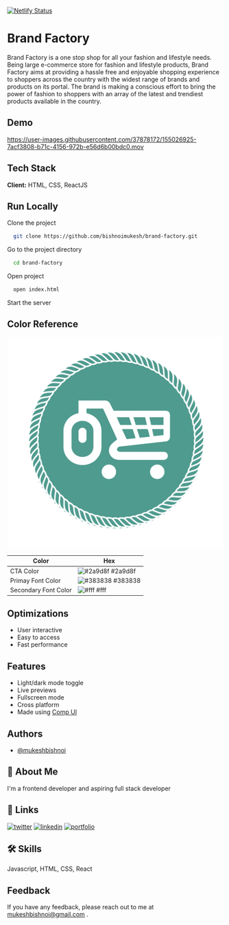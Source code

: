 [![Netlify Status](https://api.netlify.com/api/v1/badges/7ef40aad-0f5d-4ccc-96bb-6a469b01f5fd/deploy-status)](https://app.netlify.com/sites/brandfactory/deploys)

# Brand Factory

Brand Factory is a one stop shop for all your fashion and lifestyle needs. 
Being large e-commerce store for fashion and lifestyle products, 
Brand Factory aims at providing a hassle free and enjoyable shopping experience 
to shoppers across the country with the widest range of brands and products on its portal. 
The brand is making a conscious effort to bring the power of fashion to shoppers with an 
array of the latest and trendiest products available in the country.

## Demo
https://user-images.githubusercontent.com/37878172/155026925-7acf3808-b71c-4156-972b-e56d6b00bdc0.mov

## Tech Stack

**Client:** HTML, CSS, ReactJS


## Run Locally

Clone the project

```bash
  git clone https://github.com/bishnoimukesh/brand-factory.git
```

Go to the project directory

```bash
  cd brand-factory
```

Open project

```bash
  open index.html
```

Start the server

## Color Reference
![Logo](https://github.com/bishnoimukesh/brand-factory/blob/development/img/brand-logo.png)


| Color             | Hex                                                                |
| ----------------- | ------------------------------------------------------------------ |
| CTA Color | ![#2a9d8f](https://via.placeholder.com/10/0a192f?text=+) #2a9d8f |
| Primay Font Color | ![#383838](https://via.placeholder.com/10/0a192f?text=+) #383838 |
| Secondary Font Color | ![#fff](https://via.placeholder.com/10/0a192f?text=+) #fff |

## Optimizations

- User interactive 
- Easy to access
- Fast performance

## Features

- Light/dark mode toggle
- Live previews
- Fullscreen mode
- Cross platform
- Made using [Comp UI](https://comp-ui.netlify.app/)

## Authors
- [@mukeshbishnoi](https://www.github.com/bishnoimukesh)

## 🚀 About Me
I'm a frontend developer and aspiring full stack developer


## 🔗 Links
[![twitter](https://img.shields.io/badge/twitter-1DA1F2?style=for-the-badge&logo=twitter&logoColor=white)](https://twitter.com/_mukeshbishnoi)
[![linkedin](https://img.shields.io/badge/linkedin-0A66C2?style=for-the-badge&logo=linkedin&logoColor=white)](https://www.linkedin.com/in/bishnoimukesh/)
[![portfolio](https://img.shields.io/badge/my_portfolio-000?style=for-the-badge&logo=ko-fi&logoColor=white)](https://mukeshportfolio.netlify.app/)


## 🛠 Skills
Javascript, HTML, CSS, React

## Feedback

If you have any feedback, please reach out to me at mukeshbishnoi@gmail.com .

